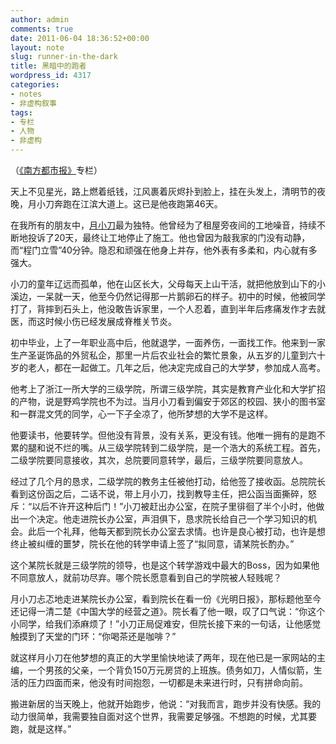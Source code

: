 ```yaml
---
author: admin
comments: true
date: 2011-06-04 18:36:52+00:00
layout: note
slug: runner-in-the-dark
title: 黑暗中的跑者
wordpress_id: 4317
categories:
- notes
- 非虚构叙事
tags:
- 专栏
- 人物
- 非虚构
---
```


（[《南方都市报》](http://gcontent.oeeee.com/0/f2/0f2ad81c100f7a6c/Blog/b5e/e1b688.html)专栏）

天上不见星光，路上燃着纸钱，江风裹着灰烬扑到脸上，挂在头发上，清明节的夜晚，月小刀奔跑在江滨大道上。这已是他夜跑第46天。

在我所有的朋友中，[月小刀](http://www.yuexiaodao.com)最为独特。他曾经为了租屋旁夜间的工地噪音，持续不断地投诉了20天，最终让工地停止了施工。他也曾因为敲我家的门没有动静，而“程门立雪”40分钟。隐忍和顽强在他身上并存，他外表有多柔和，内心就有多强大。

小刀的童年辽远而孤单，他在山区长大，父母每天上山干活，就把他放到山下的小溪边，一呆就一天，他至今仍然记得那一片鹅卵石的样子。初中的时候，他被同学打了，背摔到石头上，他没敢告诉家里，一个人忍着，直到半年后疼痛发作才去就医，而这时候小伤已经发展成脊椎关节炎。

初中毕业，上了一年职业高中后，他就退学，一面养伤，一面找工作。他来到一家生产圣诞饰品的外贸私企，那里一片后农业社会的繁忙景象，从五岁的儿童到六十岁的老人，都在一起做工。几年之后，他决定完成自己的大学梦，参加成人高考。

他考上了浙江一所大学的三级学院，所谓三级学院，其实是教育产业化和大学扩招的产物，说是野鸡学院也不为过。当月小刀看到偏安于郊区的校园、狭小的图书室和一群混文凭的同学，心一下子全凉了，他所梦想的大学不是这样。

他要读书，他要转学。但他没有背景，没有关系，更没有钱。他唯一拥有的是跑不累的腿和说不烂的嘴。从三级学院转到二级学院，是一个浩大的系统工程。首先，二级学院要同意接收，其次，总院要同意转学，最后，三级学院要同意放人。

经过了几个月的恳求，二级学院的教务主任被他打动，给他签了接收函。总院院长看到这份函之后，二话不说，带上月小刀，找到教导主任，把公函当面撕碎，怒斥：“以后不许开这种后门！”小刀被赶出办公室，在院子里徘徊了半个小时，他做出一个决定。他走进院长办公室，声泪俱下，恳求院长给自己一个学习知识的机会。此后一个礼拜，他每天都到院长办公室去求情。也许是良心被打动，也许是想终止被纠缠的噩梦，院长在他的转学申请上签了“拟同意，请某院长酌办。”

这个某院长就是三级学院的领导，也是这个转学游戏中最大的Boss，因为如果他不同意放人，就前功尽弃。哪个院长愿意看到自己的学院被人轻贱呢？

月小刀忐忑地走进某院长办公室，看到院长在看一份《光明日报》，那标题他至今还记得一清二楚《中国大学的经营之道》。院长看了他一眼，叹了口气说：“你这个小同学，给我们添麻烦了！”小刀正局促难安，但院长接下来的一句话，让他感觉触摸到了天堂的门环：“你喝茶还是咖啡？”

就这样月小刀在他梦想的真正的大学里愉快地读了两年，现在他已是一家网站的主编，一个男孩的父亲，一个背负150万元房贷的上班族。债务如刀，人情似箭，生活的压力四面而来，他没有时间抱怨，一切都是未来进行时，只有拼命向前。

搬进新居的当天晚上，他就开始跑步，他说：“对我而言，跑步并没有快感。我的动力很简单，我需要独自面对这个世界，我需要足够强。不想跑的时候，尤其要跑，就是这样。”
